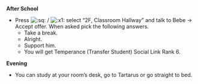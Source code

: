 **After School**

- Press ![:sq:](/assets/square.png) / ![:x1:](/assets/x1.png) select “2F, Classroom Hallway” and talk to Bebe -> Accept offer. When asked pick the following answers.
  - Take a break.
  - Alright.
  - Support him.
  - You will get Temperance (Transfer Student) Social Link Rank 6.

**Evening**

- You can study at your room’s desk, go to Tartarus or go straight to bed.
